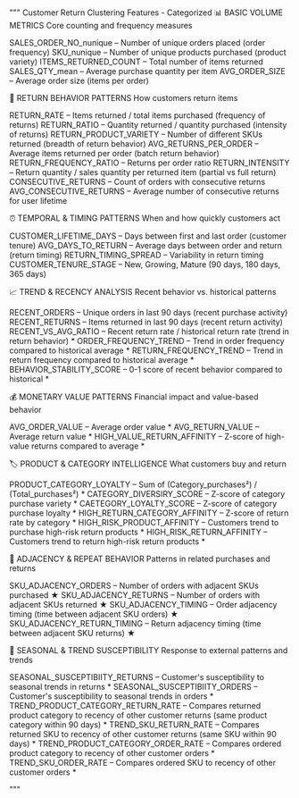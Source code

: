 """
Customer Return Clustering Features - Categorized
📊 BASIC VOLUME METRICS
Core counting and frequency measures

SALES_ORDER_NO_nunique – Number of unique orders placed (order frequency)
SKU_nunique – Number of unique products purchased (product variety)
ITEMS_RETURNED_COUNT – Total number of items returned
SALES_QTY_mean – Average purchase quantity per item
AVG_ORDER_SIZE – Average order size (items per order)

🔄 RETURN BEHAVIOR PATTERNS
How customers return items

RETURN_RATE – Items returned / total items purchased (frequency of returns)
RETURN_RATIO – Quantity returned / quantity purchased (intensity of returns)
RETURN_PRODUCT_VARIETY – Number of different SKUs returned (breadth of return behavior)
AVG_RETURNS_PER_ORDER – Average items returned per order (batch return behavior)
RETURN_FREQUENCY_RATIO – Returns per order ratio
RETURN_INTENSITY – Return quantity / sales quantity per returned item (partial vs full return)
CONSECUTIVE_RETURNS – Count of orders with consecutive returns
AVG_CONSECUTIVE_RETURNS – Average number of consecutive returns for user lifetime

⏰ TEMPORAL & TIMING PATTERNS
When and how quickly customers act

CUSTOMER_LIFETIME_DAYS – Days between first and last order (customer tenure)
AVG_DAYS_TO_RETURN – Average days between order and return (return timing)
RETURN_TIMING_SPREAD – Variability in return timing
CUSTOMER_TENURE_STAGE – New, Growing, Mature (90 days, 180 days, 365 days)

📈 TREND & RECENCY ANALYSIS
Recent behavior vs. historical patterns

RECENT_ORDERS – Unique orders in last 90 days (recent purchase activity)
RECENT_RETURNS – Items returned in last 90 days (recent return activity)
RECENT_VS_AVG_RATIO – Recent return rate / historical return rate (trend in return behavior) *
ORDER_FREQUENCY_TREND – Trend in order frequency compared to historical average *
RETURN_FREQUENCY_TREND – Trend in return frequency compared to historical average *
BEHAVIOR_STABILITY_SCORE – 0-1 score of recent behavior compared to historical *

💰 MONETARY VALUE PATTERNS
Financial impact and value-based behavior

AVG_ORDER_VALUE – Average order value *
AVG_RETURN_VALUE – Average return value *
HIGH_VALUE_RETURN_AFFINITY – Z-score of high-value returns compared to average *

🏷️ PRODUCT & CATEGORY INTELLIGENCE
What customers buy and return

PRODUCT_CATEGORY_LOYALTY – Sum of (Category_purchases²) / (Total_purchases²) *
CATEGORY_DIVERSIRY_SCORE – Z-score of category purchase variety *
CAETEGORY_LOYALTY_SCORE – Z-score of category purchase loyalty *
HIGH_RETURN_CATEGORY_AFFINITY – Z-score of return rate by category *
HIGH_RISK_PRODUCT_AFFINITY – Customers trend to purchase high-risk return products *
HIGH_RISK_RETURN_AFFINITY – Customers trend to return high-risk return products *

🔗 ADJACENCY & REPEAT BEHAVIOR
Patterns in related purchases and returns

SKU_ADJACENCY_ORDERS – Number of orders with adjacent SKUs purchased ★
SKU_ADJACENCY_RETURNS – Number of orders with adjacent SKUs returned ★
SKU_ADJACENCY_TIMING – Order adjacency timing (time between adjacent SKU orders) ★
SKU_ADJACENCY_RETURN_TIMING – Return adjacency timing (time between adjacent SKU returns) ★

🌊 SEASONAL & TREND SUSCEPTIBILITY
Response to external patterns and trends

SEASONAL_SUSCEPTIBIITY_RETURNS – Customer's susceptibility to seasonal trends in returns *
SEASONAL_SUSCEPTIBIITY_ORDERS – Customer's susceptibility to seasonal trends in orders *
TREND_PRODUCT_CATEGORY_RETURN_RATE – Compares returned product category to recency of other customer returns (same product category within 90 days) *
TREND_SKU_RETURN_RATE – Compares returned SKU to recency of other customer returns (same SKU within 90 days) *
TREND_PRODUCT_CATEGORY_ORDER_RATE – Compares ordered product category to recency of other customer orders *
TREND_SKU_ORDER_RATE – Compares ordered SKU to recency of other customer orders *

"""

